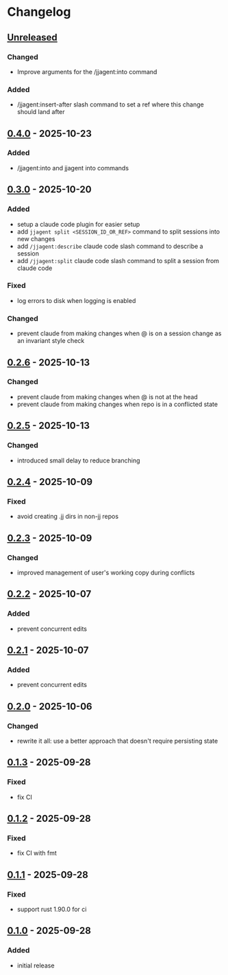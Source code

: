 # Changelog

## [Unreleased]

### Changed

- Improve arguments for the /jjagent:into command

### Added

- /jjagent:insert-after slash command to set a ref where this change should land after

## [0.4.0] - 2025-10-23

### Added

- /jjagent:into and jjagent into commands

## [0.3.0] - 2025-10-20

### Added

- setup a claude code plugin for easier setup
- add `jjagent split <SESSION_ID_OR_REF>` command to split sessions into new changes
- add `/jjagent:describe` claude code slash command to describe a session
- add `/jjagent:split` claude code slash command to split a session from claude code

### Fixed

- log errors to disk when logging is enabled

### Changed

- prevent claude from making changes when @ is on a session change as an invariant style check

## [0.2.6] - 2025-10-13

### Changed

- prevent claude from making changes when @ is not at the head
- prevent claude from making changes when repo is in a conflicted state

## [0.2.5] - 2025-10-13

### Changed

- introduced small delay to reduce branching

## [0.2.4] - 2025-10-09

### Fixed

- avoid creating .jj dirs in non-jj repos

## [0.2.3] - 2025-10-09

### Changed

- improved management of user's working copy during conflicts

## [0.2.2] - 2025-10-07

### Added

- prevent concurrent edits

## [0.2.1] - 2025-10-07

### Added

- prevent concurrent edits

## [0.2.0] - 2025-10-06

### Changed

- rewrite it all: use a better approach that doesn't require persisting state

## [0.1.3] - 2025-09-28

### Fixed

- fix CI

## [0.1.2] - 2025-09-28

### Fixed

- fix CI with fmt

## [0.1.1] - 2025-09-28

### Fixed

- support rust 1.90.0 for ci

## [0.1.0] - 2025-09-28

### Added

- initial release

[Unreleased]: https://github.com/schpet/jjagent/compare/v0.4.0...HEAD
[0.4.0]: https://github.com/schpet/jjagent/compare/v0.3.0...v0.4.0
[0.3.0]: https://github.com/schpet/jjagent/compare/v0.2.6...v0.3.0
[0.2.6]: https://github.com/schpet/jjagent/compare/v0.2.5...v0.2.6
[0.2.5]: https://github.com/schpet/jjagent/compare/v0.2.4...v0.2.5
[0.2.4]: https://github.com/schpet/jjagent/compare/v0.2.3...v0.2.4
[0.2.3]: https://github.com/schpet/jjagent/compare/v0.2.2...v0.2.3
[0.2.2]: https://github.com/schpet/jjagent/compare/v0.2.1...v0.2.2
[0.2.1]: https://github.com/schpet/jjagent/compare/v0.2.0...v0.2.1
[0.2.0]: https://github.com/schpet/jjagent/compare/v0.1.3...v0.2.0
[0.1.3]: https://github.com/schpet/jjagent/compare/v0.1.2...v0.1.3
[0.1.2]: https://github.com/schpet/jjagent/compare/v0.1.1...v0.1.2
[0.1.1]: https://github.com/schpet/jjagent/compare/v0.1.0...v0.1.1
[0.1.0]: https://github.com/schpet/jjagent/releases/tag/v0.1.0
